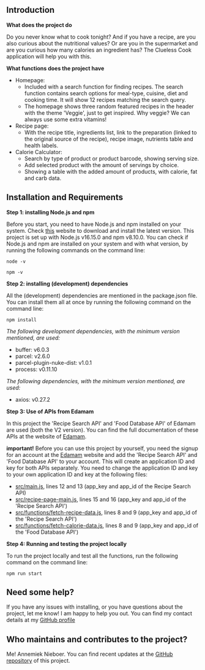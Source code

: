 Introduction
------------

**What does the project do**

Do you never know what to cook tonight? And if you have a recipe, are you also curious about the nutritional values? Or are you in the
supermarket and are you curious how many calories an ingredient has? The Clueless Cook application will help you with this.


**What functions does the project have**

- Homepage:
  - Included with a search function for finding recipes. The search function contains search options for meal-type, cuisine, diet and cooking time. It will show 12 recipes matching the search query.
  - The homepage shows three random featured recipes in the header with the theme 'Veggie', just to get inspired. Why veggie? We can always use some extra vitamins!
- Recipe page:
  - With the recipe title, ingredients list, link to the preparation (linked to the original source of the recipe), recipe image, nutrients table and health labels.
- Calorie Calculator:
  - Search by type of product or product barcode, showing serving size.
  - Add selected product with the amount of servings by choice. 
  - Showing a table with the added amount of products, with calorie, fat and carb data. 

Installation and Requirements
-----------------------------

**Step 1: installing Node.js and npm**

Before you start, you need to have Node.js and npm installed on your system. Check [this](https://nodejs.org/en/download/) website to download and install the latest version. This project is set up with Node.js v16.15.0 and npm v8.10.0. You can check if Node.js and npm are installed on your system and with what version, by running the following commands on the command line:

`node -v
`

`npm -v
`

**Step 2: installing (development) dependencies** 

All the (development) dependencies are mentioned in the package.json file. You can install them all at once by running the following command on the command line:

`npm install
`

_The following development dependencies, with the minimum version mentioned, are used:_

- buffer: v6.0.3
- parcel: v2.6.0
- parcel-plugin-nuke-dist: v1.0.1
- process: v0.11.10

_The following dependencies, with the minimum version mentioned, are used:_

- axios: v0.27.2


**Step 3: Use of APIs from Edamam**

In this project the 'Recipe Search API' and 'Food Database API' of Edamam are used (both the V2 version). You can find the full documentation of these APIs at the website of [Edamam](https://www.edamam.com/). 

**important!** Before you can use this project by yourself, you need the signup for an account at the [Edamam](https://www.edamam.com/) website and add the 'Recipe Search API' and 'Food Database API' to your account. This will create an application ID and key for both APIs separately. You need to change the application ID and key to your own application ID and key at the following files:
  - [src/main.js](src/main.js), lines 12 and 13 (app_key and app_id of the Recipe Search API)
  - [src/recipe-page-main.js](src/recipe-page-main.js), lines 15 and 16 (app_key and app_id of the 'Recipe Search API')
  - [src/functions/fetch-recipe-data.js](src/functions/fetch-recipe-data.js), lines 8 and 9 (app_key and app_id of the 'Recipe Search API')
  - [src/functions/fetch-calorie-data.js](src/functions/fetch-calorie-data.js), lines 8 and 9 (app_key and app_id of the 'Food Database API')

**Step 4: Running and testing the project locally**

To run the project locally and test all the functions, run the following command on the command line:

`npm run start
`

Need some help?
-----------------------------
If you have any issues with installing, or you have questions about the project, let me know! I am happy to help you out. You can find my contact details at my [GitHub profile](https://github.com/AnnemiekNieboer/)

Who maintains and contributes to the project?
-----------------------------
Me! Annemiek Nieboer. You can find recent updates at the [GitHub repository](https://github.com/AnnemiekNieboer/eindopdracht-webdevelopment) of this project.